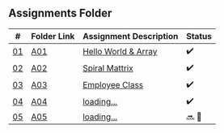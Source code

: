 ## Assignments Folder

|      #      | Folder Link  | Assignment Description       | Status             |
| :---------: | ------------ | ---------------------------- | ------------------ |
| [01](./A01) | [A01](./A01) | [Hello World & Array](./A01) | :heavy_check_mark: |
| [02](./A02) | [A02](./A02) | [Spiral Mattrix](./A02)      | :heavy_check_mark: |
| [03](./A03) | [A03](./A03) | [Employee Class](./A03)      | :heavy_check_mark: |
| [04](./A04) | [A04](./A04) | [loading...](./A04)          | :heavy_check_mark: |
| [05](./A05) | [A05](./A05) | [loading...](./A05)          | :soon: 🔴          |
